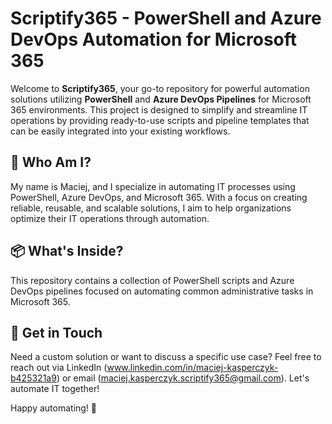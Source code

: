# Scriptify365 - PowerShell and Azure DevOps Automation for Microsoft 365

Welcome to **Scriptify365**, your go-to repository for powerful automation solutions utilizing **PowerShell** and **Azure DevOps Pipelines** for Microsoft 365 environments. This project is designed to simplify and streamline IT operations by providing ready-to-use scripts and pipeline templates that can be easily integrated into your existing workflows.

## 👤 Who Am I?
My name is Maciej, and I specialize in automating IT processes using PowerShell, Azure DevOps, and Microsoft 365. With a focus on creating reliable, reusable, and scalable solutions, I aim to help organizations optimize their IT operations through automation.

## 📦 What's Inside?
This repository contains a collection of PowerShell scripts and Azure DevOps pipelines focused on automating common administrative tasks in Microsoft 365.

## 📢 Get in Touch
Need a custom solution or want to discuss a specific use case? Feel free to reach out via LinkedIn (www.linkedin.com/in/maciej-kasperczyk-b425321a9) or email (maciej.kasperczyk.scriptify365@gmail.com). Let's automate IT together!

Happy automating! 🚀
